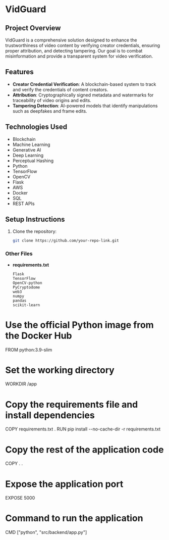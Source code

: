 # VidGuard

## Project Overview
VidGuard is a comprehensive solution designed to enhance the trustworthiness of video content by verifying creator credentials, ensuring proper attribution, and detecting tampering. Our goal is to combat misinformation and provide a transparent system for video verification.

## Features
- **Creator Credential Verification**: A blockchain-based system to track and verify the credentials of content creators.
- **Attribution**: Cryptographically signed metadata and watermarks for traceability of video origins and edits.
- **Tampering Detection**: AI-powered models that identify manipulations such as deepfakes and frame edits.

## Technologies Used
- Blockchain
- Machine Learning
- Generative AI
- Deep Learning
- Perceptual Hashing
- Python
- TensorFlow
- OpenCV
- Flask
- AWS
- Docker
- SQL
- REST APIs

## Setup Instructions
1. Clone the repository:
   ```bash
   git clone https://github.com/your-repo-link.git

###  **Other Files**
- **requirements.txt**
   ```plaintext
   Flask
   TensorFlow
   OpenCV-python
   PyCryptodome
   web3
   numpy
   pandas
   scikit-learn
# Use the official Python image from the Docker Hub
FROM python:3.9-slim

# Set the working directory
WORKDIR /app

# Copy the requirements file and install dependencies
COPY requirements.txt .
RUN pip install --no-cache-dir -r requirements.txt

# Copy the rest of the application code
COPY . .

# Expose the application port
EXPOSE 5000

# Command to run the application
CMD ["python", "src/backend/app.py"]

